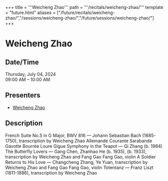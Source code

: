 +++
title = '''Weicheng Zhao'''
path = '''/recitals/weicheng-zhao/'''
template = "future.html"
aliases = ["/future/recitals/weicheng-zhao/","/sessions/weicheng-zhao/","/future/sessions/weicheng-zhao/"]
+++

<h1>Weicheng Zhao</h1>

<h2>Date/Time</h2>
<p>Thursday, July 04, 2024<br>
09:00 AM – 10:00 AM</p>
<h2>Presenters</h2>
<ul>
<li><a href="/performers/weicheng-zhao/">Weicheng Zhao</a></li>
</ul>
<h2>Description</h2>

French Suite No.5 in G Major, BWV 816 — Johann Sebastian Bach (1685-1750), transcription by Weicheng Zhao
    Allemande
    Courante
    Sarabande
    Gavotte
    Bourrée
    Loure
    Gigue
Symphony in the Teapot — Qi Zhang (b. 1984)
The Butterfly Lovers — Gang Chen, Zhanhao He (b. 1935), (b. 1933), transcription by Weicheng Zhao and Fang Gao
	Fang Gao, violin
A Soldier Returns to His Love — Changcheng Zhang, Ye Yuan, transcription by Weicheng Zhao and Fang Gao
	Fang Gao, violin
Totentanz — Franz Liszt (1811-1886), transcription by Weicheng Zhao


